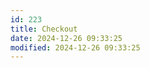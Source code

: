 ```yaml
---
id: 223
title: Checkout
date: 2024-12-26 09:33:25
modified: 2024-12-26 09:33:25
---
```



<!-- wp:woocommerce/checkout -->
<div class="wp-block-woocommerce-checkout alignwide wc-block-checkout is-loading"><!-- wp:woocommerce/checkout-fields-block -->
<div class="wp-block-woocommerce-checkout-fields-block"><!-- wp:woocommerce/checkout-express-payment-block -->
<div class="wp-block-woocommerce-checkout-express-payment-block"></div>
<!-- /wp:woocommerce/checkout-express-payment-block -->

<!-- wp:woocommerce/checkout-contact-information-block -->
<div class="wp-block-woocommerce-checkout-contact-information-block"></div>
<!-- /wp:woocommerce/checkout-contact-information-block -->

<!-- wp:woocommerce/checkout-shipping-method-block -->
<div class="wp-block-woocommerce-checkout-shipping-method-block"></div>
<!-- /wp:woocommerce/checkout-shipping-method-block -->

<!-- wp:woocommerce/checkout-pickup-options-block -->
<div class="wp-block-woocommerce-checkout-pickup-options-block"></div>
<!-- /wp:woocommerce/checkout-pickup-options-block -->

<!-- wp:woocommerce/checkout-shipping-address-block -->
<div class="wp-block-woocommerce-checkout-shipping-address-block"></div>
<!-- /wp:woocommerce/checkout-shipping-address-block -->

<!-- wp:woocommerce/checkout-billing-address-block -->
<div class="wp-block-woocommerce-checkout-billing-address-block"></div>
<!-- /wp:woocommerce/checkout-billing-address-block -->

<!-- wp:woocommerce/checkout-shipping-methods-block -->
<div class="wp-block-woocommerce-checkout-shipping-methods-block"></div>
<!-- /wp:woocommerce/checkout-shipping-methods-block -->

<!-- wp:woocommerce/checkout-payment-block -->
<div class="wp-block-woocommerce-checkout-payment-block"></div>
<!-- /wp:woocommerce/checkout-payment-block -->

<!-- wp:woocommerce/checkout-additional-information-block -->
<div class="wp-block-woocommerce-checkout-additional-information-block"></div>
<!-- /wp:woocommerce/checkout-additional-information-block -->

<!-- wp:woocommerce/checkout-order-note-block -->
<div class="wp-block-woocommerce-checkout-order-note-block"></div>
<!-- /wp:woocommerce/checkout-order-note-block -->

<!-- wp:woocommerce/checkout-terms-block -->
<div class="wp-block-woocommerce-checkout-terms-block"></div>
<!-- /wp:woocommerce/checkout-terms-block -->

<!-- wp:woocommerce/checkout-actions-block -->
<div class="wp-block-woocommerce-checkout-actions-block"></div>
<!-- /wp:woocommerce/checkout-actions-block --></div>
<!-- /wp:woocommerce/checkout-fields-block -->

<!-- wp:woocommerce/checkout-totals-block -->
<div class="wp-block-woocommerce-checkout-totals-block"><!-- wp:woocommerce/checkout-order-summary-block -->
<div class="wp-block-woocommerce-checkout-order-summary-block"><!-- wp:woocommerce/checkout-order-summary-cart-items-block -->
<div class="wp-block-woocommerce-checkout-order-summary-cart-items-block"></div>
<!-- /wp:woocommerce/checkout-order-summary-cart-items-block -->

<!-- wp:woocommerce/checkout-order-summary-coupon-form-block -->
<div class="wp-block-woocommerce-checkout-order-summary-coupon-form-block"></div>
<!-- /wp:woocommerce/checkout-order-summary-coupon-form-block -->

<!-- wp:woocommerce/checkout-order-summary-subtotal-block -->
<div class="wp-block-woocommerce-checkout-order-summary-subtotal-block"></div>
<!-- /wp:woocommerce/checkout-order-summary-subtotal-block -->

<!-- wp:woocommerce/checkout-order-summary-fee-block -->
<div class="wp-block-woocommerce-checkout-order-summary-fee-block"></div>
<!-- /wp:woocommerce/checkout-order-summary-fee-block -->

<!-- wp:woocommerce/checkout-order-summary-discount-block -->
<div class="wp-block-woocommerce-checkout-order-summary-discount-block"></div>
<!-- /wp:woocommerce/checkout-order-summary-discount-block -->

<!-- wp:woocommerce/checkout-order-summary-shipping-block -->
<div class="wp-block-woocommerce-checkout-order-summary-shipping-block"></div>
<!-- /wp:woocommerce/checkout-order-summary-shipping-block -->

<!-- wp:woocommerce/checkout-order-summary-taxes-block -->
<div class="wp-block-woocommerce-checkout-order-summary-taxes-block"></div>
<!-- /wp:woocommerce/checkout-order-summary-taxes-block --></div>
<!-- /wp:woocommerce/checkout-order-summary-block --></div>
<!-- /wp:woocommerce/checkout-totals-block --></div>
<!-- /wp:woocommerce/checkout -->